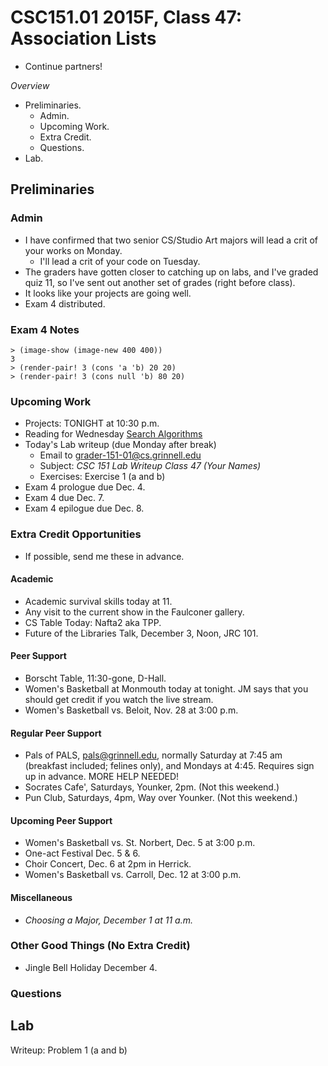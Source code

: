 CSC151.01 2015F, Class 47: Association Lists
============================================

* Continue partners!

_Overview_

* Preliminaries.
    * Admin.
    * Upcoming Work.
    * Extra Credit.
    * Questions.
* Lab.

Preliminaries
-------------

### Admin

* I have confirmed that two senior CS/Studio Art majors will lead a crit of
  your works on Monday.
    * I'll lead a crit of your code on Tuesday.
* The graders have gotten closer to catching up on labs, and I've graded
  quiz 11, so I've sent out another set of grades (right before class).
* It looks like your projects are going well.
* Exam 4 distributed.

### Exam 4 Notes

    > (image-show (image-new 400 400))
    3
    > (render-pair! 3 (cons 'a 'b) 20 20) 
    > (render-pair! 3 (cons null 'b) 80 20)

### Upcoming Work

* Projects: TONIGHT at 10:30 p.m.
* Reading for Wednesday 
  [Search Algorithms](../readings/searching-reading.html)
* Today's Lab writeup (due Monday after break)
    * Email to <grader-151-01@cs.grinnell.edu> 
    * Subject: _CSC 151 Lab Writeup Class 47 (Your Names)_
    * Exercises: Exercise 1 (a and b)
* Exam 4 prologue due Dec. 4.
* Exam 4 due Dec. 7.
* Exam 4 epilogue due Dec. 8.

### Extra Credit Opportunities

* If possible, send me these in advance.

#### Academic

* Academic survival skills today at 11.
* Any visit to the current show in the Faulconer gallery.
* CS Table Today: Nafta2 aka TPP.
* Future of the Libraries Talk, December 3, Noon, JRC 101.

#### Peer Support

* Borscht Table, 11:30-gone, D-Hall.
* Women's Basketball at Monmouth today at tonight.  JM says that you should
  get credit if you watch the live stream. 
* Women's Basketball vs. Beloit, Nov. 28 at 3:00 p.m.

#### Regular Peer Support

* Pals of PALS, pals@grinnell.edu, normally Saturday at 7:45 am (breakfast
  included; felines only), and Mondays at 4:45.  Requires sign up in 
  advance.    MORE HELP NEEDED!
* Socrates Cafe', Saturdays, Younker, 2pm. (Not this weekend.)
* Pun Club, Saturdays, 4pm, Way over Younker. (Not this weekend.)

#### Upcoming Peer Support

* Women's Basketball vs. St. Norbert, Dec. 5 at 3:00 p.m.
* One-act Festival Dec. 5 & 6.
* Choir Concert, Dec. 6 at 2pm in Herrick.
* Women's Basketball vs. Carroll, Dec. 12 at 3:00 p.m.

#### Miscellaneous

* _Choosing a Major, December 1 at 11 a.m._

### Other Good Things (No Extra Credit)

* Jingle Bell Holiday December 4.

### Questions

Lab
---

Writeup: Problem 1 (a and b)
